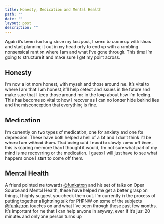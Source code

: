 ```yaml
---
title: Honesty, Medication and Mental Health
path: ""
date: ""
layout: post
description: ""
---
```

Again it’s been too long since my last post, I seem to come up with ideas and start planning it out in my head only to end up with a rambling nonsensical rant on where I am and what I’ve gone through. This time I’m going to structure it and make sure I get my point across.

## Honesty

I’m now a lot more honest, with myself and those around me. It’s vital to where I am that I am honest, it’ll help detect and issues in the future and make sure that I keep those around me in the loop about how I’m feeling. This has become so vital to how I recover as I can no longer hide behind lies and the misconception that everything is fine.

## Medication

I’m currently on two types of medication, one for anxiety and one for depression. These have both helped a hell of a lot and I don’t think I’d be where I am without them. That being said I need to slowly come off them, this is scaring me  more than I thought it would, I’m not sure what part of my mind is me recovering or the medication. I guess I will just have to see what happens once I start to come off them.

## Mental Health

A friend pointed me towards [@funkatron](https://twitter.com/funkatron) and his set of talks on Open Source and Mental Health, these have helped me get a better grasp on things, I highly suggest you check them out. I’m currently in the process of putting together a lightning talk for PHPNW on some of the subjects [@funkatron](https://twitter.com/funkatron) touches on and what I’ve been through these past few months. It’s important for me that I can help anyone in anyway, even if it’s just 20 minutes and only one person turns up.
